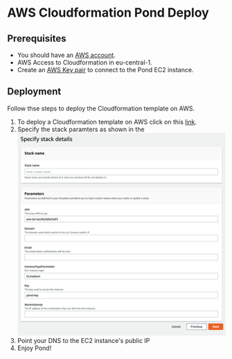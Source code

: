 # AWS Cloudformation Pond Deploy

## Prerequisites

- You should have an [AWS account](https://aws.amazon.com/resources/create-account/).
- AWS Access to Cloudformation in eu-central-1.
- Create an [AWS Key pair](https://docs.aws.amazon.com/ground-station/latest/ug/create-ec2-ssh-key-pair.html) to connect to the Pond EC2 instance.

## Deployment

Follow thse steps to deploy the Cloudformation template on AWS.
1. To deploy a Cloudformation template on AWS click on this [link](shorturl.at/bnoRS).
2. Specify the stack paramters as shown in the ![picture](cf-stack-variables.png)
3. Point your DNS to the EC2 instance's public IP
4. Enjoy Pond!